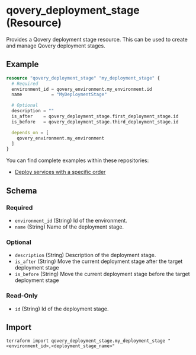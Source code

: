 # qovery_deployment_stage (Resource)

Provides a Qovery deployment stage resource. This can be used to create and manage Qovery deployment stages.


## Example
```terraform
resource "qovery_deployment_stage" "my_deployment_stage" {
  # Required
  environment_id = qovery_environment.my_environment.id
  name           = "MyDeploymentStage"

  # Optional
  description = ""
  is_after    = qovery_deployment_stage.first_deployment_stage.id
  is_before   = qovery_deployment_stage.third_deployment_stage.id

  depends_on = [
    qovery_environment.my_environment
  ]
}
```

You can find complete examples within these repositories:

* [Deploy services with a specific order](https://github.com/Qovery/terraform-examples/tree/main/examples/deploy-services-with-a-specific-order)
<!-- schema generated by tfplugindocs -->
## Schema

### Required

- `environment_id` (String) Id of the environment.
- `name` (String) Name of the deployment stage.

### Optional

- `description` (String) Description of the deployment stage.
- `is_after` (String) Move the current deployment stage after the target deployment stage
- `is_before` (String) Move the current deployment stage before the target deployment stage

### Read-Only

- `id` (String) Id of the deployment stage.
## Import
```shell
terraform import qovery_deployment_stage.my_deployment_stage "<environment_id>,<deployment_stage_name>"
```